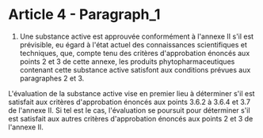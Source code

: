 # Article 4 - Paragraph_1

1. Une substance active est approuvée conformément à l'annexe II s'il est prévisible, eu égard à l'état actuel des connaissances scientifiques et techniques, que, compte tenu des critères d'approbation énoncés aux points 2 et 3 de cette annexe, les produits phytopharmaceutiques contenant cette substance active satisfont aux conditions prévues aux paragraphes 2 et 3.

L'évaluation de la substance active vise en premier lieu à déterminer s'il est satisfait aux critères d'approbation énoncés aux points 3.6.2 à 3.6.4 et 3.7 de l'annexe II. Si tel est le cas, l'évaluation se poursuit pour déterminer s'il est satisfait aux autres critères d'approbation énoncés aux points 2 et 3 de l'annexe II.
